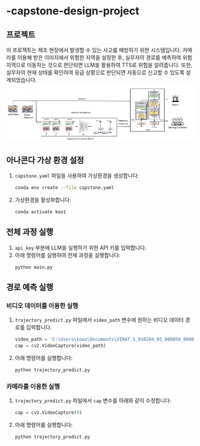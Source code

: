 
# -capstone-design-project
## 프로젝트 

이 프로젝트는 제조 현장에서 발생할 수 있는 사고를 예방하기 위한 시스템입니다. 
카메라를 이용해 받은 이미지에서 위험한 지역을 설정한 후, 실무자의 경로를 예측하여 위험 지역으로 이동하는 것으로 판단되면 LLM을 활용하여 TTS로 위험을 알려줍니다. 
또한, 실무자의 현재 상태를 확인하여 응급 상황으로 판단되면 자동으로 신고할 수 있도록 설계되었습니다.
![Safety System](safety_system.png.png)

## 아나콘다 가상 환경 설정

1. `capstone.yaml` 파일을 사용하여 가상환경을 생성합니다:
   ```bash
   conda env create --file capstone.yaml
   ```

2. 가상환경을 활성화합니다:
   ```bash
   conda activate koo1
   ```

## 전체 과정 실행

1. `api_key` 부분에 LLM을 실행하기 위한 API 키를 입력합니다.
2. 아래 명령어를 실행하여 전체 과정을 실행합니다:
   ```bash
   python main.py
   ```

## 경로 예측 실행

### 비디오 데이터를 이용한 실행

1. `trajectory_predict.py` 파일에서 `video_path` 변수에 원하는 비디오 데이터 경로를 입력합니다.
   ```python
   video_path = 'C:\Users\kooo\Documents\VIRAT_S_010204_05_000856_000890.mp4'
   cap = cv2.VideoCapture(video_path)
   ```

2. 아래 명령어를 실행합니다:
   ```bash
   python trajectory_predict.py
   ```

### 카메라를 이용한 실행

1. `trajectory_predict.py` 파일에서 `cap` 변수를 아래와 같이 수정합니다:
   ```python
   cap = cv2.VideoCapture(0)
   ```

2. 아래 명령어를 실행합니다:
   ```bash
   python trajectory_predict.py
   ```


